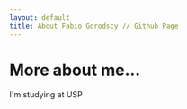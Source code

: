 ```yaml
---
layout: default
title: About Fabio Gorodscy // Github Page
---
```


# More about me...

I'm studying at USP
